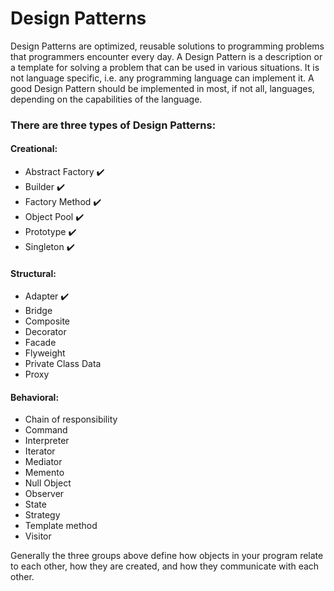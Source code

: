 # Design Patterns

Design Patterns are optimized, reusable solutions to programming problems that programmers encounter every day. A Design Pattern is a description or a template for solving a problem that can be used in various situations. It is not language specific, i.e. any programming language can implement it. A good Design Pattern should be implemented in most, if not all, languages, depending on the capabilities of the language.

### There are three types of Design Patterns:

#### Creational:
- Abstract Factory :heavy_check_mark:
- Builder :heavy_check_mark:
- Factory Method :heavy_check_mark:
- Object Pool :heavy_check_mark:
- Prototype :heavy_check_mark:
- Singleton :heavy_check_mark:

#### Structural:
- Adapter :heavy_check_mark:
- Bridge
- Composite
- Decorator
- Facade
- Flyweight
- Private Class Data
- Proxy

#### Behavioral:
- Chain of responsibility
- Command
- Interpreter
- Iterator
- Mediator
- Memento
- Null Object
- Observer
- State
- Strategy
- Template method
- Visitor

Generally the three groups above define how objects in your program relate to each other, how they are created, and how they communicate with each other.
